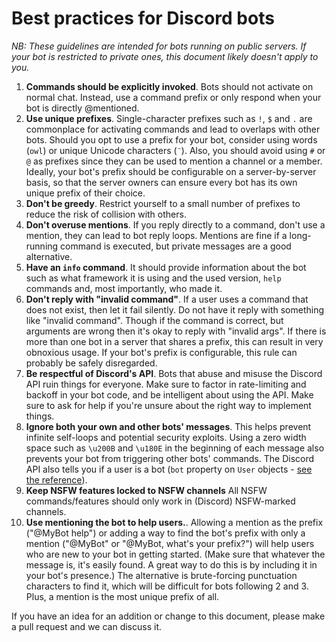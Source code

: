 # Best practices for Discord bots


*NB: These guidelines are intended for bots running on public servers. If your
bot is restricted to private ones, this document likely doesn't apply to you.*

1. **Commands should be explicitly invoked**. Bots should not activate on
normal chat. Instead, use a command prefix or only respond when your bot is
directly @mentioned.
2. **Use unique prefixes**. Single-character prefixes such as `!`, `$` and `.`
are commonplace for activating commands and lead to overlaps with other bots.
Should you opt to use a prefix for your bot, consider using words (`owl`) or
unique Unicode characters (`¨`). Also, you should avoid using `#` or `@` as
prefixes since they can be used to mention a channel or a member.
Ideally, your bot's prefix should be configurable on a server-by-server
basis, so that the server owners can ensure every bot has its own unique
prefix of their choice.
3. **Don't be greedy**. Restrict yourself to a small number of prefixes to
reduce the risk of collision with others.
4. **Don't overuse mentions**. If you reply directly to a command, don't use a
mention, they can lead to bot reply loops. Mentions are fine if a long-running
command is executed, but private messages are a good alternative.
5. **Have an `info` command**. It should provide information about the bot
such as what framework it is using and the used version, `help` commands and,
most importantly, who made it.
6. **Don't reply with "invalid command"**. If a user uses a command that does
not exist, then let it fail silently. Do not have it reply with something like
"invalid command". Though if the command is correct, but arguments are wrong
then it's okay to reply with "invalid args". If there is more than one bot in
a server that shares a prefix, this can result in very obnoxious usage.
If your bot's prefix is configurable, this rule can probably be safely disregarded.
7. **Be respectful of Discord's API**. Bots that abuse and misuse the Discord
API ruin things for everyone. Make sure to factor in rate-limiting and backoff
in your bot code, and be intelligent about using the API. Make sure to ask for
help if you're unsure about the right way to implement things.
8. **Ignore both your own and other bots' messages**. This helps prevent infinite
self-loops and potential security exploits. Using a zero width space such as `\u200B`
and `\u180E` in the beginning of each message also prevents your bot from
triggering other bots' commands. The Discord API also tells you if a user is a bot
(`bot` property on `User` objects -
[see the reference](https://discordapp.com/developers/docs/resources/user#user-object)).
9. **Keep NSFW features locked to NSFW channels**
All NSFW commands/features should only work in (Discord) NSFW-marked channels.
10. **Use mentioning the bot to help users.**. Allowing a mention as the prefix
("@MyBot help") or adding a way to find the bot's prefix with only a mention ("@MyBot"
or "@MyBot, what's your prefix?") will help users who are new to your bot in getting
started. (Make sure that whatever the message is, it's easily found. A great way to do
this is by including it in your bot's presence.) The alternative is brute-forcing punctuation
characters to find it, which will be difficult for bots following 2 and 3. Plus, a mention
is the most unique prefix of all.

If you have an idea for an addition or change to this document, please make a
pull request and we can discuss it.
